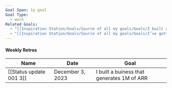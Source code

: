 ```yaml
---
Goal Span: 1y goal
Goal Type:
  - work
Related Goals:
  - "[[Inspiration Station/Goals/Source of all my goals/Goals/I built a business that generates 100M of ARR\\|I built a business that generates 100M of ARR]]"
  - "[[Inspiration Station/Goals/Source of all my goals/Goals/I’ve gotten my life to a point where I am in a position to invest in longterm relationships - this means comittment to a place for 5 years at least, financial stability with a minimal form of financial...\\|I’ve gotten my life to a point where I am in a position to invest in longterm relationships - this means comittment to a place for 5 years at least, financial stability with a minimal form of financial...]]"
---
```

#### Weekly Retros

|Name|Date|Goal|
|---|---|---|
|[[Status update 001 3]]|December 3, 2023|I built a buiness that generates 1M of ARR|
